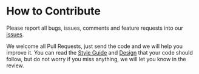 # How to Contribute

Please report all bugs, issues, comments and feature requests into our
[issues](https://github.com/certik/csympy/issues).

We welcome all Pull Requests, just send the code and we will help you improve
it. You can read the
[Style Guide](https://github.com/certik/csympy/blob/master/doc/style_guide.rst)
and [Design](https://github.com/certik/csympy/blob/master/doc/design.md) that
your code should follow, but do not worry if you miss anything, we will let you
know in the review.
